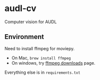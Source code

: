 # audl-cv

Computer vision for AUDL

## Environment

Need to install ffmpeg for moviepy. 
- On Mac, `brew install ffmpeg`
- On windows, try [ffmpeg downloads](https://ffmpeg.org/download.html) page.

Everything else is in `requirements.txt`